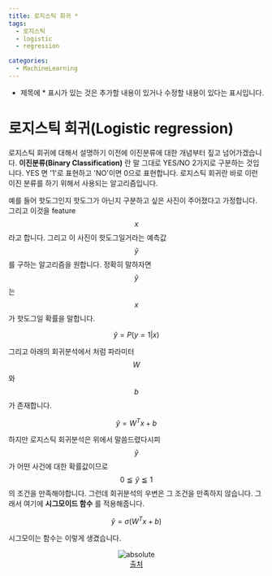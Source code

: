 ```yaml
---
title: 로지스틱 회귀 *
tags:
  - 로지스틱
  - logistic
  - regression

categories:
  - MachineLearning
---
```


- 제목에 * 표시가 있는 것은 추가할 내용이 있거나 수정할 내용이 있다는 표시입니다.

# 로지스틱 회귀(Logistic regression)

로지스틱 회귀에 대해서 설명하기 이전에 이진분류에 대한 개념부터 짚고 넘어가겠습니다. **이진분류(Binary Classification)** 란 말 그대로 YES/NO 2가지로 구분하는 것입니다. YES 면 '1'로 표현하고 'NO'이면 0으로 표현합니다.
로지스틱 회귀란 바로 이런 이진 분류를 하기 위해서 사용되는 알고리즘입니다.

예를 들어 핫도그인지 핫도그가 아닌지 구분하고 싶은 사진이 주어졌다고 가정합니다. 그리고 이것을 feature $$x$$ 라고 합니다. 그리고 이 사진이 핫도그일거라는 예측값 $$\hat y$$ 를 구하는 알고리즘을 원합니다. 정확히 말하자면 $$\hat y$$ 는 $$x$$ 가 핫도그일 확률을 말합니다.

$$\hat y = P(y=1|x)$$

그리고 아래의 회귀분석에서 처럼 파라미터 $$W$$와 $$b$$ 가 존재합니다.

$$\hat y = W^Tx + b$$

하지만 로지스틱 회귀분석은 위에서 말씀드렸다시피 $$\hat y$$가 어떤 사건에 대한 확률값이므로 $$0 \leqq \hat y \leqq 1$$의 조건을 만족해야합니다. 그런데 회귀분석의 우변은 그 조건을 만족하지 않습니다. 그래서 여기에 **시그모이드 함수** 를 적용해줍니다.

$$\hat y = \sigma (W^Tx + b)$$

시그모이는 함수는 이렇게 생겼습니다.
<center><img data-action="zoom" src='{{ "/assets/img/logistic_regression_01.png" | relative_url }}' alt='absolute'></center>
<center><a href="https://towardsdatascience.com/multi-layer-neural-networks-with-sigmoid-function-deep-learning-for-rookies-2-bf464f09eb7f">출처</a></center>
<br/>
